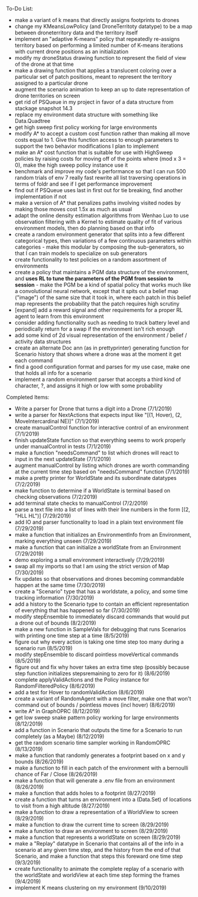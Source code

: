 To-Do List:
* make a variant of k means that directly assigns footprints to drones
* change my KMeansLowPolicy (and DroneTerritoty datatype) to be a map between droneterritory data and the territory itself
* implement an "adaptive K-means" policy that repeatedly re-assigns territory based on performing a limited number of K-means iterations with current drone positions as an initialization
* modify my droneStatus drawing function to represent the field of view of the drone at that time
* make a drawing function that applies a translucent coloring over a particular set of patch positions, meant to represent the territory assigned to a particular drone
* augment the scenario animation to keep an up to date representation of drone territories on screen
* get rid of PSQueue in my project in favor of a data structure from stackage snapshot 14.3
* replace my environment data structure with something like Data.Quadtree
* get high sweep first policy working for large environments
* modify A* to accept a custom cost function rather than making all move costs equal to 1. Give this function access to enough parameters to support the two behavior modifications I plan to implement
* make an A* cost function that is suitable for use with HighSweep policies by raising costs for moving off of the points where (mod x 3 = 0), make the high sweep policy instance use it
* benchmark and improve my code's performance so that I can run 500 random trials of env 7 really fast
rewrite all list traversing operations in terms of foldr and see if I get performance improvement
* find out if PSQueue uses last in first out for tie breaking, find another implementation if not
* make a version of A* that penalizes paths involving visited nodes by making those moves cost 1.5x as much as usual
* adapt the online density estimation algorithms from Wenhao Luo to use observation filtering with a Kernel to estimate quality of fit of various environment models, then do planning based on that info
* create a random environment generator that splits into a few different categorical types, then variations of a few continuous parameters within categories - make this modular by composing the sub-generators, so that I can train models to specialize on sub generators
* create functionality to test policies on a random assortment of environments
* create a policy that maintains a PGM data structure of the environment, and **uses RL to tune the parameters of the PGM from session to session** - make the PGM be a kind of spatial policy that works much like a convolutional neural network, except that it spits out a belief map ("image") of the same size that it took in, where each patch in this belief map represents the probability that the patch requires high scrutiny
* [expand] add a reward signal and other requirements for a proper RL agent to learn from this environment
* consider adding functionality such as needing to track battery level and periodically return for a swap if the environment isn't rich enough
* add some kind of 2d visual representation of the environment / belief / activity data structures
* create an alternate Doc ann (as in prettyprinter) generating function for Scenario history that shows where a drone was at the moment it get each command
* find a good configuration format and parses for my use case, make one that holds all info for a scenario
* implement a random environment parser that accepts a third kind of character, ?, and assigns it high or low with some probability

Completed Items:
* Write a parser for Drone that turns a digit into a Drone (7/1/2019)
* write a parser for NextActions that expects input like "[(1, Hover), (2, MoveIntercardinal NE)]" (7/1/2019)
* create manualControl function for interactive control of an environment (7/1/2019)
* finish updateState function so that everything seems to work properly under manualControl in tests (7/1/2019)
* make a function "needsCommand" to list which drones will react to input in the next updateState (7/1/2019)
* augment manualControl by listing which drones are worth commanding at the current time step based on "needsCommand" function (7/1/2019)
* make a pretty printer for WorldState and its subordinate datatypes (7/2/2019)
* make function to determine if a WorldState is terminal based on checking observations (7/2/2019)
* add terminal state checks to manualControl (7/2/2019)
* parse a text file into a list of lines with their line numbers in the form \[(2, "HLL  HL")\] (7/29/2019)
* add IO and parser functionality to load in a plain text environment file (7/29/2019)
* make a function that initializes an EnvironmentInfo from an Environment, marking everything unseen (7/29/2019)
* make a function that can initialize a worldState from an Environment (7/29/2019)
* demo exploring a small environment interactively (7/29/2019)
* swap all my imports so that I am using the strict version of Map (7/30/2019)
* fix updates so that observations and drones becoming commandable happen at the same time (7/30/2019)
* create a "Scenario" type that has a worldstate, a policy, and some time tracking information (7/30/2019)
* add a history to the Scenario type to contain an efficient representation of everything that has happened so far (7/30/2019)
* modify stepEnsemble to immediately discard commands that would put a drone out of bounds (8/2/2019)
* make a new function in SampleVals for debugging that runs Scenarios with printing one time step at a time (8/5/2019)
* figure out why every action is taking one time step too many during a scenario run (8/5/2019)
* modify stepEnsemble to discard pointless moveVertical commands (8/5/2019)
* figure out and fix why hover takes an extra time step (possibly because step function initializes stepsremaining to zero for it) (8/6/2019)
* complete applyValidActions and the Policy instance for RandomFilteredPolicy (8/6/2019)
* add a test for Hover to randomValidAction (8/6/2019)
* create a variant of RandomAgent with a move filter, make one that won't command out of bounds / pointless moves (incl hover) (8/6/2019)
* write A* in GraphOPRC (8/12/2019)
* get low sweep snake pattern policy working for large environments (8/12/2019)
* add a function in Scenario that outputs the time for a Scenario to run completely (as a Maybe) (8/12/2019)
* get the random scenario time sampler working in RandomOPRC (8/13/2019)
* make a function that randomly generates a footprint based on x and y bounds (8/26/2019)
* make a function to fill in each patch of the environment with a bernoulli chance of Far / Close (8/26/2019)
* make a function that will generate a .env file from an environment (8/26/2019)
* make a function that adds holes to a footprint (8/27/2019)
* create a function that turns an environment into a (Data.Set) of locations to visit from a high altitude (8/27/2019)
* make a function to draw a representation of a WorldView to screen (8/29/2019)
* make a function to draw the current time to screen (8/29/2019)
* make a function to draw an environment to screen (8/29/2019)
* make a function that represents a worldState on screen (8/29/2019)
* make a "Replay" datatype in Scenario that contains all of the info in a scenario at any given time step, and the history from the end of that
Scenario, and make a function that steps this foreward one time step (9/3/2019)
* create functionality to animate the complete replay of a scenario with the worldState and worldView at each time step forming the frames (9/4/2019)
* implement K means clustering on my environment (9/10/2019)